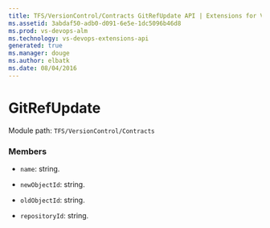 ```yaml
---
title: TFS/VersionControl/Contracts GitRefUpdate API | Extensions for Visual Studio Team Services
ms.assetid: 3abdaf50-adb0-d091-6e5e-1dc5096b46d8
ms.prod: vs-devops-alm
ms.technology: vs-devops-extensions-api
generated: true
ms.manager: douge
ms.author: elbatk
ms.date: 08/04/2016
---
```


# GitRefUpdate

Module path: `TFS/VersionControl/Contracts`


### Members

* `name`: string. 

* `newObjectId`: string. 

* `oldObjectId`: string. 

* `repositoryId`: string. 

